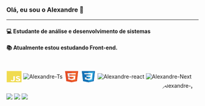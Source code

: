 ### Olá, eu sou o Alexandre 👋
---
  #### 💻 Estudante de análise e desenvolvimento de sistemas
  
#### 📚 Atualmente estou estudando Front-end.
##

<div style="display: inline_block; background: #fff1"><br>
  <img align="center" alt="Alexandre-Js" height="30" width="40" src="https://raw.githubusercontent.com/devicons/devicon/master/icons/javascript/javascript-plain.svg">
  <img align="center" alt="Alexandre-Ts" height="30" width="40" src="https://cdn.jsdelivr.net/gh/devicons/devicon/icons/typescript/typescript-original.svg">
  <img align="center" alt="Alexandre-HTML" height="30" width="40" src="https://raw.githubusercontent.com/devicons/devicon/master/icons/html5/html5-original.svg">
  <img align="center" alt="Alexandre-CSS" height="30" width="40" src="https://raw.githubusercontent.com/devicons/devicon/master/icons/css3/css3-original.svg">
  <img align="center" alt="Alexandre-react" height="30" width="40" src="https://cdn.jsdelivr.net/gh/devicons/devicon/icons/react/react-original.svg" />
  <img align="center" style="background: #fff;" alt="Alexandre-Next" height="30" width="40" src="https://cdn.jsdelivr.net/gh/devicons/devicon/icons/nextjs/nextjs-line.svg" />
  <img align="right" alt="Alexandre-pic" height="250" style="border-radius:50px;" src="https://cdn.discordapp.com/attachments/922557394419056671/923058762208653352/img-github.png">
</div>

## 

<div> 
  <a href="https://www.instagram.com/alexandre.miguell/" target="_blank"><img src="https://img.shields.io/badge/-Instagram-%23E4405F?style=for-the-badge&logo=instagram&logoColor=white" target="_blank"></a>
  <a href = "mailto:alexandrefreitasmiguel@alunos.utfpr.edu.br"><img src="https://img.shields.io/badge/-Gmail-%23333?style=for-the-badge&logo=gmail&logoColor=white" target="_blank"></a>
  <a href="https://www.linkedin.com/in/rafaella-ballerini-45875016a" target="_blank"><img src="https://img.shields.io/badge/-LinkedIn-%230077B5?style=for-the-badge&logo=linkedin&logoColor=white" target="_blank"></a> 
</div>
